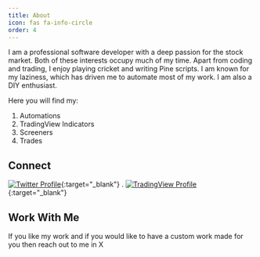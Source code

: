 ```yaml
---
title: About
icon: fas fa-info-circle
order: 4
---
```


<!-- > Add Markdown syntax content to file `_tabs/about.md`{: .filepath } and it will show up on this page.
{: .prompt-tip } -->


I am a professional software developer with a deep passion for the stock market. Both of these interests occupy much of my time. Apart from coding and trading, I enjoy playing cricket and writing Pine scripts. I am known for my laziness, which has driven me to automate most of my work. I am also a DIY enthusiast.

Here you will find my:
1. Automations
2. TradingView Indicators
3. Screeners
4. Trades

## Connect

[![Twitter Profile](https://img.icons8.com/?size=68&id=ClbD5JTFM7FA&format=png&color=000000)](https://x.com/EquityCraze){:target="_blank"} . [![TradingView Profile](https://avatars.githubusercontent.com/u/7644688?s=64&v=4)](https://in.tradingview.com/u/EquityCraze/){:target="_blank"}

## Work With Me

If you like my work and if you would like to have a custom work made for you then reach out to me in X
